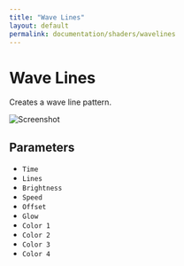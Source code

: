 ```yaml
---
title: "Wave Lines"
layout: default
permalink: documentation/shaders/wavelines
---
```


# Wave Lines

Creates a wave line pattern.

![Screenshot](/documentation/shaders/Generate/wavelines/screenshot.jpg)

## Parameters

* `Time`
* `Lines`
* `Brightness`
* `Speed`
* `Offset`
* `Glow`
* `Color 1`
* `Color 2`
* `Color 3`
* `Color 4`
